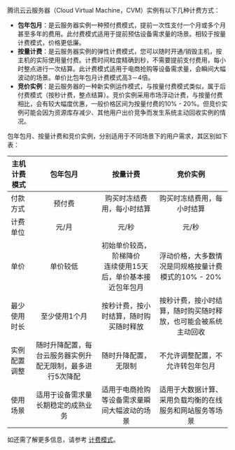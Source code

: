 腾讯云云服务器（Cloud Virtual Machine，CVM）实例有以下几种计费方式：
- **包年包月**：是云服务器实例一种预付费模式，提前一次性支付一个月或多个月甚至多年的费用。此付费模式适用于提前预估设备需求量的场景。相较于按量计费模式，价格更低廉。
-  **按量计费**：是云服务器实例的弹性计费模式，您可以随时开通/销毁主机，按主机的实际使用量付费。计费时间粒度精确到秒，不需要提前支付费用，每小时整点进行一次结算。此计费模式适用于电商抢购等设备需求量，会瞬间大幅波动的场景。单价比包年包月计费模式高3－4倍。
-  **竞价实例**：是云服务器的一种新实例运作模式，与按量付费模式类似，属于后付费模式（按秒计费，整点结算）。竞价实例采用市场浮动计费，与按量付费相比，会有较大幅度优惠，一般价格区间为按量付费的10% - 20%。但竞价实例可能会因为资源库存减少、其他用户出价竞争而发生系统主动回收实例的情况。

包年包月、按量计费和竞价实例，分别适用于不同场景下的用户需求，其区别如下表：

| 主机计费模式 | 包年包月 | 按量计费 | 竞价实例 |
|---------|:---------:|:---------:|:---------:|
| 付款方式 | 预付费 | 购买时冻结费用，每小时结算 | 购买时冻结费用，每小时结算 |
| 计费单位 | 元/月 | 元/秒| 元/秒|
| 单价|单价较低|初始单价较高，阶梯降价</br>连续使用15天后，单价基本接近包年包月|浮动价格，大多数情况是同规格按量计费模式的10% - 20%|
|最少使用时长|至少使用1个月|按秒计费，按小时结算，随时购买随时释放| 按秒计费，按小时结算，随时购买随时释放，也可能会被系统主动回收 |
|实例配置调整|随时升降配置，每台云服务器实例升配无限制，最多进行5次降配|随时升降配置，无限制| 不允许调整配置，不允许转包年包月 |
|使用场景|适用于设备需求量长期稳定的成熟业务|适用于电商抢购等设备需求量瞬间大幅波动的场景| 适用于大数据计算、采用负载均衡的在线服务和网站服务等场景 |

如还需了解更多信息，请参考 [计费模式](https://cloud.tencent.com/document/product/213/2180)。

